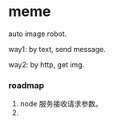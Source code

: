 # meme
auto image robot.

way1: by text, send message.

way2: by http, get img.

### roadmap

1. node 服务接收请求参数。
2. 